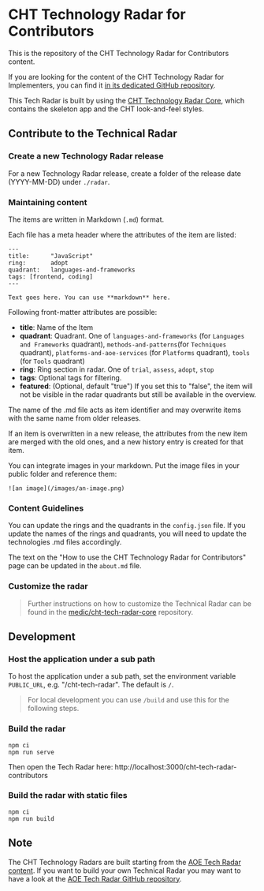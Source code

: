 # CHT Technology Radar for Contributors
This is the repository of the CHT Technology Radar for Contributors content.

If you are looking for the content of the CHT Technology Radar for Implementers, you can find it [in its dedicated GitHub repository](https://github.com/medic/cht-tech-radar-implementers). 

This Tech Radar is built by using the [CHT Technology Radar Core](https://github.com/medic/cht-tech-radar-core), which contains the skeleton app and the CHT look-and-feel styles. 

## Contribute to the Technical Radar

### Create a new Technology Radar release
For a new Technology Radar release, create a folder of the release date (YYYY-MM-DD) under `./radar`.

### Maintaining content
The items are written in Markdown (`.md`) format.

Each file has a meta header where the attributes of the item are listed:

```
---
title:      "JavaScript"
ring:       adopt
quadrant:   languages-and-frameworks
tags: [frontend, coding]
---

Text goes here. You can use **markdown** here.
```

Following front-matter attributes are possible:

- **title**: Name of the Item
- **quadrant**: Quadrant. One of `languages-and-frameworks` (for `Languages and Frameworks` quadrant),
  `methods-and-patterns`(for `Techniques` quadrant), `platforms-and-aoe-services` 
(for `Platforms` quadrant), `tools` (for `Tools` quadrant)
- **ring**: Ring section in radar. One of `trial`, `assess`, `adopt`, `stop`
- **tags**: Optional tags for filtering.
- **featured**: (Optional, default "true") If you set this to "false", the item
  will not be visible in the radar quadrants but still be available in the overview.

The name of the .md file acts as item identifier and may overwrite items with
the same name from older releases.

If an item is overwritten in a new release, the attributes from the new item are
merged with the old ones, and a new history entry is created for that item.

You can integrate images in your markdown. Put the image files in your public folder and reference them:

```
![an image](/images/an-image.png)
```

### Content Guidelines
You can update the rings and the quadrants in the `config.json` file. If you update the names of the rings and quadrants,
you will need to update the technologies .md files accordingly.

The text on the "How to use the CHT Technology Radar for Contributors" page can be updated in the `about.md` file.

### Customize the radar
> Further instructions on how to customize the Technical Radar can be found in the [medic/cht-tech-radar-core](https://github.com/medic/cht-tech-radar-core) repository.

## Development

### Host the application under a sub path
To host the application under a sub path, set the environment variable `PUBLIC_URL`, e.g. "/cht-tech-radar".
The default is `/`.

> For local development you can use `/build` and use this for the following steps. 

### Build the radar
```
npm ci
npm run serve
```

Then open the Tech Radar here: http://localhost:3000/cht-tech-radar-contributors

### Build the radar with static files
```
npm ci
npm run build
```

## Note
The CHT Technology Radars are built starting from the [AOE Tech Radar content](https://www.aoe.com/techradar/index.html).
If you want to build your own Technical Radar you may want to have a look at the [AOE Tech Radar GitHub repository](https://github.com/AOEpeople/aoe_technology_radar).
